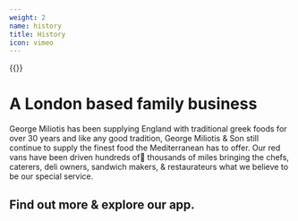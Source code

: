 ```yaml
---
weight: 2
name: history
title: History
icon: vimeo
---
```


{{<cell
src="/images/rslide-george-miliotis.jpg"
alt="A picture of a young George Miliotis." >}}

# A London based family business

George Miliotis has been supplying England with traditional greek foods for over 30 years and like any good tradition, George Miliotis & Son still continue to supply the finest food the Mediterranean has to offer. Our red vans have been driven hundreds of thousands of miles bringing the chefs, caterers, deli owners, sandwich makers, & restaurateurs what we believe to be our special service.

## Find out more & explore our app.